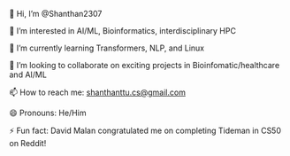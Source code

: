 👋 Hi, I’m @Shanthan2307

👀 I’m interested in AI/ML, Bioinformatics, interdisciplinary HPC

🌱 I’m currently learning Transformers, NLP, and Linux

💞️ I’m looking to collaborate on exciting projects in Bioinfomatic/healthcare and AI/ML

📫 How to reach me: shanthanttu.cs@gmail.com

😄 Pronouns: He/Him

⚡ Fun fact: David Malan congratulated me on completing Tideman in CS50 on Reddit!



